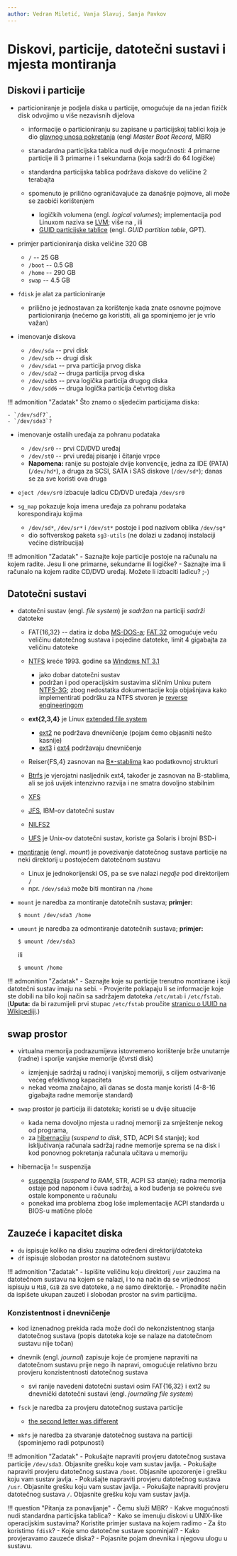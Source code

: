 ```yaml
---
author: Vedran Miletić, Vanja Slavuj, Sanja Pavkov
---
```


# Diskovi, particije, datotečni sustavi i mjesta montiranja

## Diskovi i particije

- particioniranje je podjela diska u particije, omogućuje da na jedan fizičk disk odvojimo u više nezavisnih dijelova

    - informacije o particioniranju su zapisane u particijskoj tablici koja je dio [glavnog unosa pokretanja](https://en.wikipedia.org/wiki/Master_Boot_Record) (engl *Master Boot Record*, MBR)
    - stanadardna particijska tablica nudi dvije mogućnosti: 4 primarne particije ili 3 primarne i 1 sekundarna (koja sadrži do 64 logičke)
    - standardna particijska tablica podržava diskove do veličine 2 terabajta
    - spomenuto je prilično ograničavajuće za današnje pojmove, ali može se zaobići korištenjem

        - logičkih volumena (engl. *logical volumes*); implementacija pod Linuxom naziva se [LVM](https://en.wikipedia.org/wiki/Logical_Volume_Manager_(Linux)); više na , ili
        - [GUID particijske tablice](https://en.wikipedia.org/wiki/GUID_Partition_Table) (engl. *GUID partition table*, GPT).

- primjer particioniranja diska veličine 320 GB

    - `/` -- 25 GB
    - `/boot` -- 0.5 GB
    - `/home` -- 290 GB
    - `swap` -- 4.5 GB

- `fdisk` je alat za particioniranje

    - prilično je jednostavan za korištenje kada znate osnovne pojmove particioniranja (nećemo ga koristiti, ali ga spominjemo jer je vrlo važan)

- imenovanje diskova

    - `/dev/sda` -- prvi disk
    - `/dev/sdb` -- drugi disk
    - `/dev/sda1` -- prva particija prvog diska
    - `/dev/sda2` -- druga particija prvog diska
    - `/dev/sdb5` -- prva logička particija drugog diska
    - `/dev/sdd6` -- druga logička particija četvrtog diska

!!! admonition "Zadatak"
    Što znamo o sljedećim particijama diska:

    - `/dev/sdf7`,
    - `/dev/sde3`?

- imenovanje ostalih uređaja za pohranu podataka

    - `/dev/sr0` -- prvi CD/DVD uređaj
    - `/dev/st0` -- prvi uređaj pisanje i čitanje vrpce
    - **Napomena:** ranije su postojale dvije konvencije, jedna za IDE (PATA) (`/dev/hd*`), a druga za SCSI, SATA i SAS diskove (`/dev/sd*`); danas se za sve koristi ova druga

- `eject /dev/sr0` izbacuje ladicu CD/DVD uređaja `/dev/sr0`

- `sg_map` pokazuje koja imena uređaja za pohranu podataka korespondiraju kojima

    - `/dev/sd*`, `/dev/sr*` i `/dev/st*` postoje i pod nazivom oblika `/dev/sg*`
    - dio softverskog paketa `sg3-utils` (ne dolazi u zadanoj instalaciji većine distribucija)

!!! admonition "Zadatak"
    - Saznajte koje particije postoje na računalu na kojem radite. Jesu li one primarne, sekundarne ili logičke?
    - Saznajte ima li računalo na kojem radite CD/DVD uređaj. Možete li izbaciti ladicu? ;-)

## Datotečni sustavi

- datotečni sustav (engl. *file system*) je *sadržan* na particiji *sadrži* datoteke

    - FAT{16,32} -- datira iz doba [MS-DOS-a](https://en.wikipedia.org/wiki/MS-DOS); [FAT 32](https://en.wikipedia.org/wiki/File_Allocation_Table#FAT32) omogućuje veću veličinu datotečnog sustava i pojedine datoteke, limit 4 gigabajta za veličinu datoteke
    - [NTFS](https://en.wikipedia.org/wiki/NTFS) kreće 1993. godine sa [Windows NT 3.1](https://en.wikipedia.org/wiki/Windows_NT_3.1)

        - jako dobar datotečni sustav
        - podržan i pod operacijskim sustavima sličnim Unixu putem [NTFS-3G](https://en.wikipedia.org/wiki/NTFS-3G); zbog nedostatka dokumentacije koja objašnjava kako implementirati podršku za NTFS stvoren je [reverse engineeringom](https://unix.stackexchange.com/q/117006)

    - **ext{2,3,4}** je Linux [extended file system](https://en.wikipedia.org/wiki/Extended_file_system)

        - [ext2](https://en.wikipedia.org/wiki/Ext2) ne podržava dnevničenje (pojam ćemo objasniti nešto kasnije)
        - [ext3](https://en.wikipedia.org/wiki/Ext3) i [ext4](https://en.wikipedia.org/wiki/Ext4) podržavaju dnevničenje

    - Reiser{FS,4} zasnovan na [B*-stablima](https://en.wikipedia.org/wiki/B-tree) kao podatkovnoj strukturi
    - [Btrfs](https://en.wikipedia.org/wiki/Btrfs) je vjerojatni nasljednik ext4, također je zasnovan na B-stablima, ali se još uvijek intenzivno razvija i ne smatra dovoljno stabilnim
    - [XFS](https://en.wikipedia.org/wiki/XFS)
    - [JFS](https://en.wikipedia.org/wiki/JFS), IBM-ov datotečni sustav
    - [NILFS2](https://en.wikipedia.org/wiki/NILFS)
    - [UFS](https://en.wikipedia.org/wiki/Unix_File_System) je Unix-ov datotečni sustav, koriste ga Solaris i brojni BSD-i

- [montiranje](https://en.wikipedia.org/wiki/Mount_(computing)) (engl. *mount*) je povezivanje datotečnog sustava particije na neki direktorij u postojećem datotečnom sustavu

    - Linux je jednokorijenski OS, pa se sve nalazi *negdje* pod direktorijem `/`
    - npr. `/dev/sda3` može biti montiran na `/home`

- `mount` je naredba za montiranje datotečnih sustava; **primjer:**

    ``` shell
    $ mount /dev/sda3 /home
    ```

- `umount` je naredba za odmontiranje datotečnih sustava; **primjer:**

    ``` shell
    $ umount /dev/sda3
    ```

    ili

    ``` shell
    $ umount /home
    ```

!!! admonition "Zadatak"
    - Saznajte koje su particije trenutno montirane i koji datotečni sustav imaju na sebi.
    - Provjerite poklapaju li se informacije koje ste dobili na bilo koji način sa sadržajem datoteka `/etc/mtab` i `/etc/fstab`. (**Uputa:** da bi razumijeli prvi stupac `/etc/fstab` proučite [stranicu o UUID na Wikipediji](https://en.wikipedia.org/wiki/UUID).)

## swap prostor

- virtualna memorija podrazumijeva istovremeno korištenje brže unutarnje (radne) i sporije vanjske memorije (čvrsti disk)

    - izmjenjuje sadržaj u radnoj i vanjskoj memoriji, s ciljem ostvarivanje većeg efektivnog kapaciteta
    - nekad veoma značajno, ali danas se dosta manje koristi (4-8-16 gigabajta radne memorije standard)

- `swap` prostor je particija ili datoteka; koristi se u dvije situacije

    - kada nema dovoljno mjesta u radnoj memoriji za smještenje nekog od programa,
    - za [hibernaciju](https://en.wikipedia.org/wiki/Hibernation_(computing)) (*suspend to disk*, STD, ACPI S4 stanje); kod isključivanja računala sadržaj radne memorije sprema se na disk i kod ponovnog pokretanja računala učitava u memoriju

- hibernacija != suspenzija

    - [suspenzija](https://en.wikipedia.org/wiki/Sleep_mode) (*suspend to RAM*, STR, ACPI S3 stanje); radna memorija ostaje pod naponom i čuva sadržaj, a kod buđenja se pokreću sve ostale komponente u računalu
    - ponekad ima problema zbog loše implementacije ACPI standarda u BIOS-u matične ploče

## Zauzeće i kapacitet diska

- `du` ispisuje koliko na disku zauzima određeni direktorij/datoteka
- `df` ispisuje slobodan prostor na datotečnom sustavu

!!! admonition "Zadatak"
    - Ispišite veličinu koju direktorij `/usr` zauzima na datotečnom sustavu na kojem se nalazi, i to na način da se vrijednost ispisuju u `MiB`, `GiB` za sve datoteke, a ne samo direktorije.
    - Pronađite način da ispišete ukupan zauzeti i slobodan prostor na svim particijma.

### Konzistentnost i dnevničenje

- kod iznenadnog prekida rada može doći do nekonzistentnog stanja datotečnog sustava (popis datoteka koje se nalaze na datotečnom sustavu nije točan)
- dnevnik (engl. *journal*) zapisuje koje će promjene napraviti na datotečnom sustavu prije nego ih napravi, omogućuje relativno brzu provjeru konzistentnosti datotečnog sustava

    - svi ranije navedeni datotečni sustavi osim FAT{16,32} i ext2 su dnevnički datotečni sustavi (engl. *journaling file system*)

- `fsck` je naredba za provjeru datotečnog sustava particije

    - [the second letter was different](https://en.wikipedia.org/wiki/Fsck)

- `mkfs` je naredba za stvaranje datotečnog sustava na particiji (spominjemo radi potpunosti)

!!! admonition "Zadatak"
    - Pokušajte napraviti provjeru datotečnog sustava particije `/dev/sda3`. Objasnite grešku koje vam sustav javlja.
    - Pokušajte napraviti provjeru datotečnog sustava `/boot`. Objasnite upozorenje i grešku koju vam sustav javlja.
    - Pokušajte napraviti provjeru datotečnog sustava `/usr`. Objasnite grešku koju vam sustav javlja.
    - Pokušajte napraviti provjeru datotečnog sustava `/`. Objasnite grešku koju vam sustav javlja.

!!! question "Pitanja za ponavljanje"
    - Čemu služi MBR?
    - Kakve mogućnosti nudi standardna particijska tablica?
    - Kako se imenuju diskovi u UNIX-like operacijskim sustavima? Koristite primjer sustava na kojem radimo
    - Za što koristimo `fdisk`?
    - Koje smo datotečne sustave spominjali?
    - Kako provjeravamo zauzeće diska?
    - Pojasnite pojam dnevnika i njegovu ulogu u sustavu.
